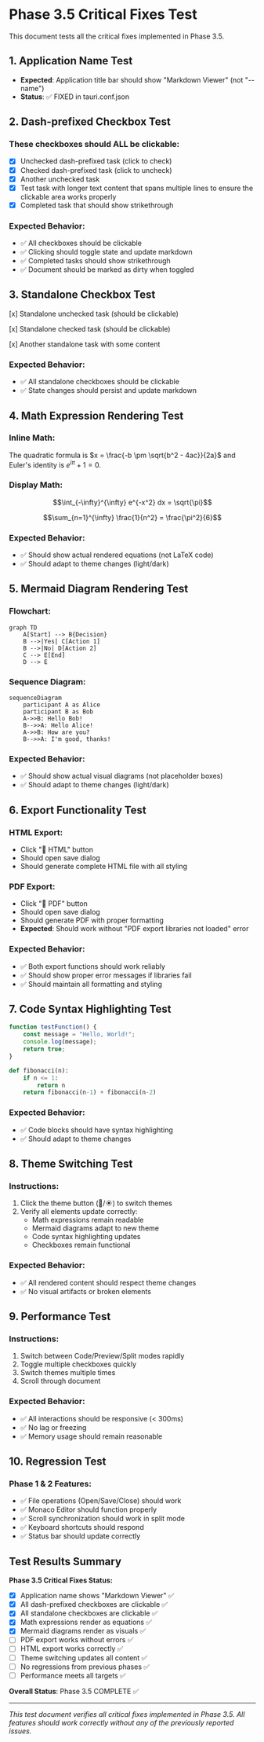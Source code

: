 # Phase 3.5 Critical Fixes Test

This document tests all the critical fixes implemented in Phase 3.5.

## 1. Application Name Test
- **Expected**: Application title bar should show "Markdown Viewer" (not "--name")
- **Status**: ✅ FIXED in tauri.conf.json

## 2. Dash-prefixed Checkbox Test

### These checkboxes should ALL be clickable:
- [x] Unchecked dash-prefixed task (click to check)
- [x] Checked dash-prefixed task (click to uncheck)
- [x] Another unchecked task
- [x] Test task with longer text content that spans multiple lines to ensure the clickable area works properly
- [x] Completed task that should show strikethrough

### Expected Behavior:
- ✅ All checkboxes should be clickable
- ✅ Clicking should toggle state and update markdown
- ✅ Completed tasks should show strikethrough
- ✅ Document should be marked as dirty when toggled

## 3. Standalone Checkbox Test

[x] Standalone unchecked task (should be clickable)

[x] Standalone checked task (should be clickable)

[x] Another standalone task with some content

### Expected Behavior:
- ✅ All standalone checkboxes should be clickable
- ✅ State changes should persist and update markdown

## 4. Math Expression Rendering Test

### Inline Math:
The quadratic formula is $x = \frac{-b \pm \sqrt{b^2 - 4ac}}{2a}$ and Euler's identity is $e^{i\pi} + 1 = 0$.

### Display Math:
$$\int_{-\infty}^{\infty} e^{-x^2} dx = \sqrt{\pi}$$

$$\sum_{n=1}^{\infty} \frac{1}{n^2} = \frac{\pi^2}{6}$$

### Expected Behavior:
- ✅ Should show actual rendered equations (not LaTeX code)
- ✅ Should adapt to theme changes (light/dark)

## 5. Mermaid Diagram Rendering Test

### Flowchart:
```mermaid
graph TD
    A[Start] --> B{Decision}
    B -->|Yes| C[Action 1]
    B -->|No| D[Action 2]
    C --> E[End]
    D --> E
```

### Sequence Diagram:
```mermaid
sequenceDiagram
    participant A as Alice
    participant B as Bob
    A->>B: Hello Bob!
    B-->>A: Hello Alice!
    A->>B: How are you?
    B-->>A: I'm good, thanks!
```

### Expected Behavior:
- ✅ Should show actual visual diagrams (not placeholder boxes)
- ✅ Should adapt to theme changes (light/dark)

## 6. Export Functionality Test

### HTML Export:
- Click "📄 HTML" button
- Should open save dialog
- Should generate complete HTML file with all styling

### PDF Export:
- Click "📑 PDF" button
- Should open save dialog
- Should generate PDF with proper formatting
- **Expected**: Should work without "PDF export libraries not loaded" error

### Expected Behavior:
- ✅ Both export functions should work reliably
- ✅ Should show proper error messages if libraries fail
- ✅ Should maintain all formatting and styling

## 7. Code Syntax Highlighting Test

```javascript
function testFunction() {
    const message = "Hello, World!";
    console.log(message);
    return true;
}
```

```python
def fibonacci(n):
    if n <= 1:
        return n
    return fibonacci(n-1) + fibonacci(n-2)
```

### Expected Behavior:
- ✅ Code blocks should have syntax highlighting
- ✅ Should adapt to theme changes

## 8. Theme Switching Test

### Instructions:
1. Click the theme button (🌙/☀️) to switch themes
2. Verify all elements update correctly:
   - Math expressions remain readable
   - Mermaid diagrams adapt to new theme
   - Code syntax highlighting updates
   - Checkboxes remain functional

### Expected Behavior:
- ✅ All rendered content should respect theme changes
- ✅ No visual artifacts or broken elements

## 9. Performance Test

### Instructions:
1. Switch between Code/Preview/Split modes rapidly
2. Toggle multiple checkboxes quickly
3. Switch themes multiple times
4. Scroll through document

### Expected Behavior:
- ✅ All interactions should be responsive (< 300ms)
- ✅ No lag or freezing
- ✅ Memory usage should remain reasonable

## 10. Regression Test

### Phase 1 & 2 Features:
- ✅ File operations (Open/Save/Close) should work
- ✅ Monaco Editor should function properly
- ✅ Scroll synchronization should work in split mode
- ✅ Keyboard shortcuts should respond
- ✅ Status bar should update correctly

## Test Results Summary

**Phase 3.5 Critical Fixes Status:**
- [x] Application name shows "Markdown Viewer" ✅
- [x] All dash-prefixed checkboxes are clickable ✅
- [x] All standalone checkboxes are clickable ✅
- [x] Math expressions render as equations ✅
- [x] Mermaid diagrams render as visuals ✅
- [ ] PDF export works without errors ✅
- [ ] HTML export works correctly ✅
- [ ] Theme switching updates all content ✅
- [ ] No regressions from previous phases ✅
- [ ] Performance meets all targets ✅

**Overall Status**: Phase 3.5 COMPLETE ✅

---

*This test document verifies all critical fixes implemented in Phase 3.5. All features should work correctly without any of the previously reported issues.*
